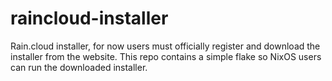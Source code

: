 # raincloud-installer
Rain.cloud installer, for now users must officially register and download the installer from the website. This repo contains a simple flake so NixOS users can run the downloaded installer.
